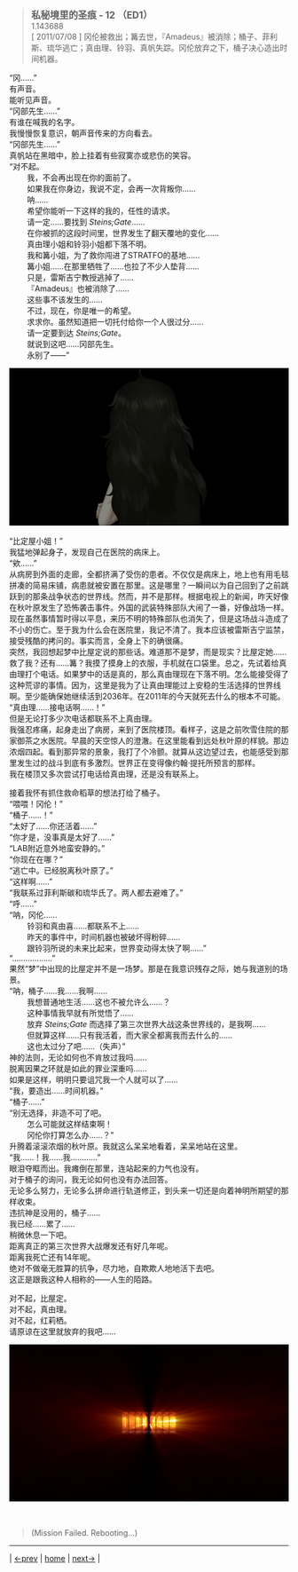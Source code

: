 > <big> **私秘境里的圣痕 - 12 （ED1）** </big>  
> 1.143688  
> [ 2011/07/08 ] 冈伦被救出；篝去世，『Amadeus』被消除；桶子、菲利斯、琉华逃亡；真由理、铃羽、真帆失踪。冈伦放弃之下，桶子决心造出时间机器。  

“冈……”  
有声音。  
能听见声音。  
“冈部先生……”  
有谁在喊我的名字。  
我慢慢恢复意识，朝声音传来的方向看去。  
“冈部先生……”  
真帆站在黑暗中，脸上挂着有些寂寞亦或悲伤的笑容。  
“对不起。  
&emsp;&emsp; 我，不会再出现在你的面前了。  
&emsp;&emsp; 如果我在你身边，我说不定，会再一次背叛你……  
&emsp;&emsp; 呐……  
&emsp;&emsp; 希望你能听一下这样的我的，任性的请求。  
&emsp;&emsp; 请一定……要找到 *Steins;Gate*……  
&emsp;&emsp; 在你被抓的这段时间里，世界发生了翻天覆地的变化……  
&emsp;&emsp; 真由理小姐和铃羽小姐都下落不明。  
&emsp;&emsp; 我和篝小姐，为了救你闯进了STRATFO的基地……  
&emsp;&emsp; 篝小姐……在那里牺牲了……也拉了不少人垫背……  
&emsp;&emsp; 只是，雷斯吉宁教授逃掉了……  
&emsp;&emsp; 『Amadeus』也被消除了……  
&emsp;&emsp; 这些事不该发生的……  
&emsp;&emsp; 不过，现在，你是唯一的希望。  
&emsp;&emsp; 求求你。虽然知道把一切托付给你一个人很过分……  
&emsp;&emsp; 请一定要到达 *Steins;Gate*。  
&emsp;&emsp; 就说到这吧……冈部先生。  
&emsp;&emsp; 永别了——”  

![](../pics/083.png)

“比定屋小姐！”  
我猛地弹起身子，发现自己在医院的病床上。  
“欸……”  
从病房到外面的走廊，全都挤满了受伤的患者。不仅仅是病床上，地上也有用毛毯拼凑的简易床铺，病患就被安置在那里。这是哪里？一瞬间以为自己回到了之前跳跃到的那条战争状态的世界线。然而，并不是那样。根据电视上的新闻，昨天好像在秋叶原发生了恐怖袭击事件。外国的武装特殊部队大闹了一番，好像战场一样。现在虽然事情暂时得以平息，来历不明的特殊部队也消失了，但是这场战斗造成了不小的伤亡。至于我为什么会在医院里，我记不清了。我本应该被雷斯吉宁监禁，接受残酷的拷问的。事实而言，全身上下的确很痛。  
突然，我回想起梦中比屋定说的那些话。难道那不是梦，而是现实？比屋定她……救了我？还有……篝？我摸了摸身上的衣服，手机就在口袋里。总之，先试着给真由理打个电话。如果梦中的话是真的，那么真由理现在下落不明。怎么能接受得了这种荒谬的事情。因为，这里是我为了让真由理能过上安稳的生活选择的世界线啊。至少能确保她继续活到2036年。在2011年的今天就死去什么的根本不可能。  
“真由理……接电话啊……！”  
但是无论打多少次电话都联系不上真由理。  
我强忍疼痛，起身走出了病房，来到了医院楼顶。看样子，这是之前吹雪住院的那家御茶之水医院。早晨的天空惊人的澄澈。在这里能看到远处秋叶原的样貌。那边浓烟四起。看到那异常的景象，我打了个冷颤。就算从这边望过去，也能感受到那里发生过的战斗到底有多激烈。世界正在变得像约翰·提托所预言的那样。  
我在楼顶又多次尝试打电话给真由理，还是没有联系上。  

接着我怀有抓住救命稻草的想法打给了桶子。  
“喂喂！冈伦！”  
“桶子……！”  
“太好了……你还活着……”  
“你才是，没事真是太好了……”  
“LAB附近意外地蛮安静的。”  
“你现在在哪？”  
“逃亡中。已经脱离秋叶原了。”  
“这样啊……”  
“我联系过菲利斯碳和琉华氏了。两人都去避难了。”  
“呼……”  
“呐，冈伦……  
&emsp;&emsp; 铃羽和真由喜……都联系不上……  
&emsp;&emsp; 昨天的事件中，时间机器也被破坏得粉碎……  
&emsp;&emsp; 跟铃羽所说的未来比起来，世界变动得太快了啊……”  
“………………”  
果然“梦”中出现的比屋定并不是一场梦。那是在我意识残存之际，她与我道别的场景。  
“呐，桶子……我……我啊……  
&emsp;&emsp; 我想普通地生活……这也不被允许么……？  
&emsp;&emsp; 这种事情我早就有所觉悟了……  
&emsp;&emsp; 放弃 *Steins;Gate* 而选择了第三次世界大战这条世界线的，是我啊……  
&emsp;&emsp; 但就算这样……只有我活着，而大家全都离我而去什么的……  
&emsp;&emsp; 这也太过分了吧……（失声）”  
神的法则，无论如何也不肯放过我吗……  
脱离因果之环就是如此的罪业深重吗……  
如果是这样，明明只要诅咒我一个人就可以了……  
“我，要造出……时间机器。”  
“桶子……”  
“别无选择，非造不可了吧。  
&emsp;&emsp; 怎么可能就这样结束啊！  
&emsp;&emsp; 冈伦你打算怎么办……？”  
升腾着滚滚浓烟的秋叶原。我就这么呆呆地看着，呆呆地站在这里。  
“我……！我……我…………”  
眼泪夺眶而出。我瘫倒在那里，连站起来的力气也没有。  
对于桶子的询问，我无论如何也没有办法回答。  
无论多么努力，无论多么拼命进行轨道修正，到头来一切还是向着神明所期望的那样收束。  
违抗神是没用的，桶子……  
我已经……累了……  
稍微休息一下吧。  
距离真正的第三次世界大战爆发还有好几年呢。  
距离我死亡还有14年呢。  
绝对不做毫无胜算的抗争，尽力地，自欺欺人地地活下去吧。  
这正是跟我这种人相称的——人生的陌路。  

对不起，比屋定。  
对不起，真由理。  
对不起，红莉栖。  
请原谅在这里就放弃的我吧……  

![](../pics/084.png)


<br/>

> (Mission Failed. Rebooting...)
---

| [←prev](./0047) | [home](../../) | [next→](./0049) |
